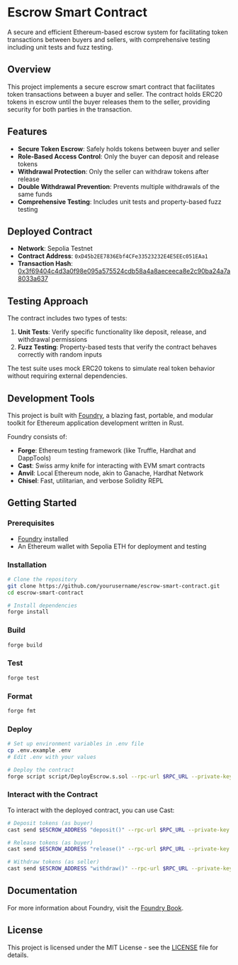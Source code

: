 # Escrow Smart Contract

A secure and efficient Ethereum-based escrow system for facilitating token transactions between buyers and sellers, with comprehensive testing including unit tests and fuzz testing.

## Overview

This project implements a secure escrow smart contract that facilitates token transactions between a buyer and seller. The contract holds ERC20 tokens in escrow until the buyer releases them to the seller, providing security for both parties in the transaction.

## Features

- **Secure Token Escrow**: Safely holds tokens between buyer and seller
- **Role-Based Access Control**: Only the buyer can deposit and release tokens
- **Withdrawal Protection**: Only the seller can withdraw tokens after release
- **Double Withdrawal Prevention**: Prevents multiple withdrawals of the same funds
- **Comprehensive Testing**: Includes unit tests and property-based fuzz testing

## Deployed Contract

- **Network**: Sepolia Testnet
- **Contract Address**: `0xD45b2EE7836Ebf4CFe33523232E4E5EEc051EAa1`
- **Transaction Hash**: [0x3f69404c4d3a0f98e095a575524cdb58a4a8aeceeca8e2c90ba24a7a8033a637](https://sepolia-blockscout.lisk.com/tx/0x3f69404c4d3a0f98e095a575524cdb58a4a8aeceeca8e2c90ba24a7a8033a637)

## Testing Approach

The contract includes two types of tests:

1. **Unit Tests**: Verify specific functionality like deposit, release, and withdrawal permissions
2. **Fuzz Testing**: Property-based tests that verify the contract behaves correctly with random inputs

The test suite uses mock ERC20 tokens to simulate real token behavior without requiring external dependencies.

## Development Tools

This project is built with [Foundry](https://getfoundry.sh/), a blazing fast, portable, and modular toolkit for Ethereum application development written in Rust.

Foundry consists of:

- **Forge**: Ethereum testing framework (like Truffle, Hardhat and DappTools)
- **Cast**: Swiss army knife for interacting with EVM smart contracts
- **Anvil**: Local Ethereum node, akin to Ganache, Hardhat Network
- **Chisel**: Fast, utilitarian, and verbose Solidity REPL

## Getting Started

### Prerequisites

- [Foundry](https://getfoundry.sh/) installed
- An Ethereum wallet with Sepolia ETH for deployment and testing

### Installation

```bash
# Clone the repository
git clone https://github.com/yourusername/escrow-smart-contract.git
cd escrow-smart-contract

# Install dependencies
forge install
```

### Build

```bash
forge build
```

### Test

```bash
forge test
```

### Format

```bash
forge fmt
```

### Deploy

```bash
# Set up environment variables in .env file
cp .env.example .env
# Edit .env with your values

# Deploy the contract
forge script script/DeployEscrow.s.sol --rpc-url $RPC_URL --private-key $PRIVATE_KEY --broadcast
```

### Interact with the Contract

To interact with the deployed contract, you can use Cast:

```bash
# Deposit tokens (as buyer)
cast send $ESCROW_ADDRESS "deposit()" --rpc-url $RPC_URL --private-key $BUYER_PRIVATE_KEY

# Release tokens (as buyer)
cast send $ESCROW_ADDRESS "release()" --rpc-url $RPC_URL --private-key $BUYER_PRIVATE_KEY

# Withdraw tokens (as seller)
cast send $ESCROW_ADDRESS "withdraw()" --rpc-url $RPC_URL --private-key $SELLER_PRIVATE_KEY
```

## Documentation

For more information about Foundry, visit the [Foundry Book](https://book.getfoundry.sh/).

## License

This project is licensed under the MIT License - see the [LICENSE](LICENSE) file for details.
